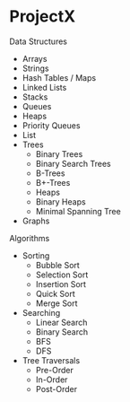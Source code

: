 ProjectX
========
Data Structures
- Arrays
- Strings
- Hash Tables / Maps 
- Linked Lists
- Stacks
- Queues
- Heaps
- Priority Queues 
- List
- Trees
    - Binary Trees
	- Binary Search Trees
	- B-Trees
	- B+-Trees
	- Heaps
	- Binary Heaps
    - Minimal Spanning Tree
- Graphs


Algorithms
- Sorting
	- Bubble Sort 
	- Selection Sort
	- Insertion Sort
	- Quick Sort
	- Merge Sort
- Searching
    - Linear Search 
    - Binary Search
    - BFS
    - DFS
- Tree Traversals
    - Pre-Order
    - In-Order
    - Post-Order
